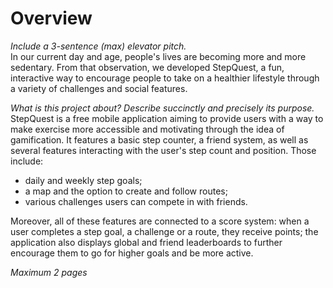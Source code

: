 # Overview

*Include a 3-sentence (max) elevator pitch.*  
In our current day and age, people's lives are becoming more and more sedentary. From that observation, we developed StepQuest, a fun, interactive way to encourage people to take on a healthier lifestyle through a variety of challenges and social features.

*What is this project about? Describe succinctly and precisely its purpose.*  
StepQuest is a free mobile application aiming to provide users with a way to make exercise more accessible and motivating through the idea of gamification. It features a basic step counter, a friend system, as well as several features interacting with the user's step count and position. Those include:

- daily and weekly step goals;
- a map and the option to create and follow routes;
- various challenges users can compete in with friends.

Moreover, all of these features are connected to a score system: when a user completes a step goal, a challenge or a route, they receive points; the application also displays global and friend leaderboards to further encourage them to go for higher goals and be more active. 




*Maximum 2 pages*
